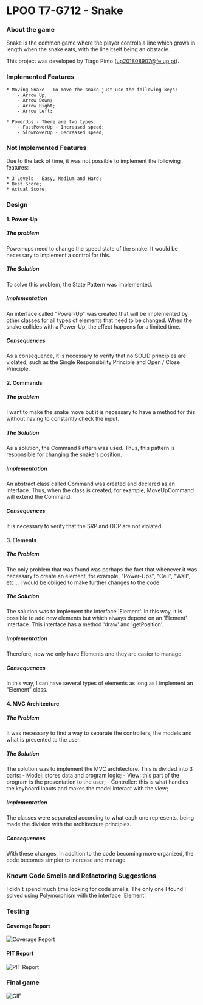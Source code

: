 # LPOO T7-G712 - Snake

### About the game
Snake is the common game where the player controls a line which grows in length when the snake eats, with the line itself being an obstacle.

This project was developed by Tiago Pinto (up201808907@fe.up.pt).

### Implemented Features
	* Moving Snake - To move the snake just use the following keys:
		- Arrow Up;
		- Arrow Down;
		- Arrow Right;
		- Arrow Left;

	* PowerUps - There are two types:
		- FastPowerUp - Increased speed;
		- SlowPowerUp - Decreased speed;

### Not Implemented Features
Due to the lack of time, it was not possible to implement the following features:

	* 3 Levels - Easy, Medium and Hard;
	* Best Score;
	* Actual Score;

### Design
#### 1. Power-Up
##### The problem
Power-ups need to change the speed state of the snake. It would be necessary to implement a control for this.

##### The Solution
To solve this problem, the State Pattern was implemented.

##### Implementation
An interface called "Power-Up" was created that will be implemented by other classes for all types of elements that need to be changed. When the snake collides with a Power-Up, the effect happens for a limited time.

##### Consequences
As a consequence, it is necessary to verify that no SOLID principles are violated, such as the Single Responsibility Principle and Open / Close Principle.

#### 2. Commands
##### The problem
I want to make the snake move but it is necessary to have a method for this without having to constantly check the input.

##### The Solution
As a solution, the Command Pattern was used. Thus, this pattern is responsible for changing the snake's position.

##### Implementation
An abstract class called Command was created and declared as an interface. Thus, when the class is created, for example, MoveUpCommand will extend the Command.

##### Consequences
It is necessary to verify that the SRP and OCP are not violated.

#### 3. Elements
##### The Problem
The only problem that was found was perhaps the fact that whenever it was necessary to create an element, for example, "Power-Ups", "Cell", "Wall", etc... I would be obliged to make further changes to the code.

##### The Solution
The solution was to implement the interface 'Element'. In this way, it is possible to add new elements but which always depend on an 'Element' interface. This interface has a method 'draw' and 'getPosition'.

##### Implementation
Therefore, now we only have Elements and they are easier to manage.

##### Consequences
In this way, I can have several types of elements as long as I implement an "Element" class.

#### 4. MVC Architecture
##### The Problem
It was necessary to find a way to separate the controllers, the models and what is presented to the user.

##### The Solution
The solution was to implement the MVC architecture.
This is divided into 3 parts:
	- Model: stores data and program logic;
	- View: this part of the program is the presentation to the user;
	- Controller: this is what handles the keyboard inputs and makes the model interact with the view;

##### Implementation
The classes were separated according to what each one represents, being made the division with the architecture principles.

##### Consequences
With these changes, in addition to the code becoming more organized, the code becomes simpler to increase and manage.

### Known Code Smells and Refactoring Suggestions
I didn't spend much time looking for code smells.
The only one I found I solved using Polymorphism with the interface 'Element'.

### Testing
#### Coverage Report

![Coverage Report](https://github.com/FEUP-LPOO/lpoo-2020-g712/blob/master/docs/Final/Coverage_Test_Final.png?raw=true)

#### PIT Report

![PIT Report](https://github.com/FEUP-LPOO/lpoo-2020-g712/blob/master/docs/Final/Pitest_Final.png?raw=true)


### Final game

![GIF](https://github.com/FEUP-LPOO/lpoo-2020-g712/blob/master/docs/Final/snake.gif?raw=true)
